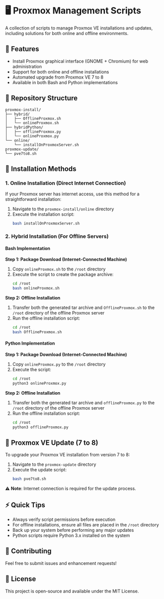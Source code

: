 # 🖥️ Proxmox Management Scripts

A collection of scripts to manage Proxmox VE installations and updates, including solutions for both online and offline environments.

## 🌟 Features

- Install Proxmox graphical interface (GNOME + Chromium) for web administration
- Support for both online and offline installations
- Automated upgrade from Proxmox VE 7 to 8
- Available in both Bash and Python implementations

## 📁 Repository Structure
```
proxmox-install/
├── hybrid/
│   ├── OfflineProxmox.sh
│   └── onlineProxmox.sh
├── hybridPython/
│   ├── offlineProxmox.py
│   └── onlineProxmox.py
└── online/
    └── installOnProxmoxServer.sh
proxmox-update/
└── pve7to8.sh
```

## 🚀 Installation Methods

### 1. Online Installation (Direct Internet Connection)
If your Proxmox server has internet access, use this method for a straightforward installation:

1. Navigate to the `proxmox-install/online` directory
2. Execute the installation script:
   ```bash
   bash installOnProxmoxServer.sh
   ```

### 2. Hybrid Installation (For Offline Servers)

#### Bash Implementation
**Step 1: Package Download (Internet-Connected Machine)**
1. Copy `onlineProxmox.sh` to the `/root` directory
2. Execute the script to create the package archive:
   ```bash
   cd /root
   bash onlineProxmox.sh
   ```

**Step 2: Offline Installation**
1. Transfer both the generated tar archive and `OfflineProxmox.sh` to the `/root` directory of the offline Proxmox server
2. Run the offline installation script:
   ```bash
   cd /root
   bash OfflineProxmox.sh
   ```

#### Python Implementation
**Step 1: Package Download (Internet-Connected Machine)**
1. Copy `onlineProxmox.py` to the `/root` directory
2. Execute the script:
   ```bash
   cd /root
   python3 onlineProxmox.py
   ```

**Step 2: Offline Installation**
1. Transfer both the generated tar archive and `offlineProxmox.py` to the `/root` directory of the offline Proxmox server
2. Run the offline installation script:
   ```bash
   cd /root
   python3 offlineProxmox.py
   ```

## 🔄 Proxmox VE Update (7 to 8)

To upgrade your Proxmox VE installation from version 7 to 8:

1. Navigate to the `proxmox-update` directory
2. Execute the update script:
   ```bash
   bash pve7to8.sh
   ```

⚠️ **Note**: Internet connection is required for the update process.

## ⚡ Quick Tips

- Always verify script permissions before execution
- For offline installations, ensure all files are placed in the `/root` directory
- Back up your system before performing any major updates
- Python scripts require Python 3.x installed on the system

## 🤝 Contributing

Feel free to submit issues and enhancement requests!

## 📝 License

This project is open-source and available under the MIT License.